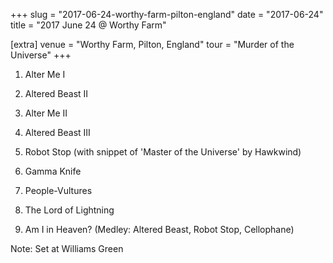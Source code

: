 +++
slug = "2017-06-24-worthy-farm-pilton-england"
date = "2017-06-24"
title = "2017 June 24 @ Worthy Farm"

[extra]
venue = "Worthy Farm, Pilton, England"
tour = "Murder of the Universe"
+++


 1. Alter Me I

 2. Altered Beast II

 3. Alter Me II

 4. Altered Beast III

 5. Robot Stop
    (with snippet of 'Master of the Universe' by Hawkwind)

 6. Gamma Knife

 7. People-Vultures

 8. The Lord of Lightning

 9. Am I in Heaven?
    (Medley: Altered Beast, Robot Stop, Cellophane)


Note: Set at Williams Green
